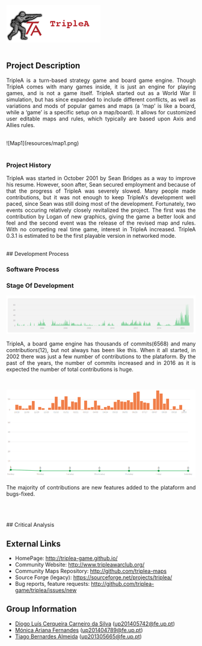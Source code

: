 ![TripleAICon](resources/icon_menu.png)
<br>
<br>

## Project Description
<p align="justify">TripleA is a turn-based strategy game and board game engine. Though TripleA comes with many games inside, it
is just an engine for playing games, and is not a game itself. TripleA started out as a World War II simulation, but
has since expanded to include different conflicts, as well as variations and mods of popular games and maps (a
‘map’ is like a board, while a ‘game’ is a specific setup on a map/board). It allows for customized user editable
maps and rules, which typically are based upon Axis and Allies rules. </p>
<br>
![Map1](resources/map1.png)<br><br>

### Project History
<p align="justify">TripleA was started in October 2001 by Sean Bridges as a way to improve his resume. However, soon after, Sean secured employment
and because of that the progress of TripleA was severely slowed. Many people made contributions, but it was not enough to keep
TripleA's development well paced, since Sean was still doing most of the development. Fortunately, two events occuring relatively
closely revitalized the project. The first was the contribution by Logan of new graphics, giving the game a better look and feel and 
the second event was the release of the revised map and rules. With no competing real time game, interest in TripleA increased.
TripleA 0.3.1 is estimated to be the first playable version in networked mode.</p>
<br>
## Development Process

### Software Process

### Stage Of Development
![Commitstomaster](resources/cmaster.png)<br>
 
<p align="justify">TripleA, a board game engine has thousands of commits(6568) and many contributiors(12), but not always has been like this.
When it all started, in 2002 there was just a few number of contributions to the plataform. 
By the past of the years, the number of commits increased and in 2016 as it is expected the number of total contributions is huge. </p>
<br>


![CommitsImag](resources/Commits.png)<br>
<p align="justify">
The majority of contributions are new features added to the plataform and bugs-fixed.
</p>
<br>

<br>
<br>
## Critical Analysis

## External Links
* HomePage: http://triplea-game.github.io/
* Community Website: http://www.tripleawarclub.org/
* Community Maps Repository: http://github.com/triplea-maps
* Source Forge (legacy): https://sourceforge.net/projects/triplea/
* Bug reports, feature requests: http://github.com/triplea-game/triplea/issues/new

## Group Information

* [Diogo Luís Cerqueira Carneiro da Silva](https://github.com/pingudiogo) (up201405742@fe.up.pt)<br>
* [Mónica Ariana Fernandes](https://github.com/arianafernandes) (up201404789@fe.up.pt)<br>
* [Tiago Bernardes Almeida](https://github.com/tiagobalm) (up201305665@fe.up.pt)<br>
